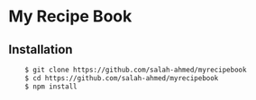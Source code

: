 # My Recipe Book

## Installation

```bash
    $ git clone https://github.com/salah-ahmed/myrecipebook
    $ cd https://github.com/salah-ahmed/myrecipebook
    $ npm install
```
